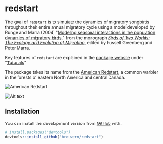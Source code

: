 # redstart

The goal of `redstart` is to simulate the dynamics of migratory songbirds throughout their entire annual migratory cycle using a model developed by Runge and Marra (2004) "[Modeling seasonal interactions in the population dynamics of migratory birds](https://avibirds.com/wp-content/uploads/pdf/amerikaanse-roodstaart2.pdf)," from the monograph *[Birds of Two Worlds: The Ecology and Evolution of Migration](https://books.google.com/books/about/Birds_of_Two_Worlds.html?id=72Kp8vTzlhIC)*, edited by  Russell Greenberg and Peter Marra.

Key features of `redstart` are explained in the [package website](https://brouwern.github.io/redstart/index.html) under "[Tutorials](https://brouwern.github.io/redstart/articles/d-the_runFAC_command.html)"

The package takes its name from the [American Redstart](https://en.wikipedia.org/wiki/American_redstart), a common warbler in the forests of eastern North America and central Canada.

![American Redstart](https://upload.wikimedia.org/wikipedia/commons/c/cd/Setophaga_ruticilla_-Chiquimula%2C_Guatemala_-male-8-4c.jpg)

<img src="https://upload.wikimedia.org/wikipedia/commons/c/cd/Setophaga_ruticilla_-Chiquimula%2C_Guatemala_-male-8-4c.jpg" alt="Alt text">

## Installation

You can install the development version from [GitHub](https://github.com/) with:

``` r
# install.packages("devtools")
devtools::install_github("brouwern/redstart")
```

